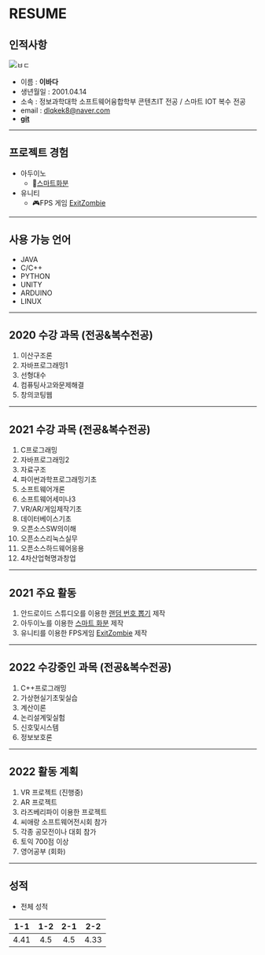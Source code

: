 # RESUME
## 인적사항
![ㅂㄷ](https://user-images.githubusercontent.com/80818640/163997620-b7d1a062-e37d-4593-997c-496738e4d4c6.jpg)
* 이름 : **이바다**
* 생년월일 : 2001.04.14
* 소속 : 정보과학대학 소프트웨어융합학부 콘텐츠IT 전공 / 스마트 IOT 복수 전공
* email : dlqkek8@naver.com
* **[git](http://lbd0.github.com)**
***
## 프로젝트 경험
* 아두이노
  + 🌱[스마트화분](https://github.com/lbd0/SoftwareExhibition)
* 유니티
  + 🎮FPS 게임 [ExitZombie](https://github.com/lbd0/UnityProject_ExitZombie)
***
## 사용 가능 언어
* JAVA
* C/C++
* PYTHON
* UNITY
* ARDUINO
* LINUX
***
## 2020 수강 과목 (전공&복수전공)
1. 이산구조론
2. 자바프로그래밍1
3. 선형대수
4. 컴퓨팅사고와문제해결
5. 창의코팅웹
***
## 2021 수강 과목 (전공&복수전공)
1. C프로그래밍
2. 자바프로그래밍2
3. 자료구조
4. 파이썬과학프로그래밍기초
5. 소프트웨어개론
6. 소프트웨어세미나3
7. VR/AR/게임제작기초
8. 데이터베이스기초
9. 오픈소스SW의이해  
10. 오픈소스리눅스실무
11. 오픈소스하드웨어응용
12. 4차산업혁명과창업
***
## 2021 주요 활동
1. 안드로이드 스튜디오를 이용한 [랜덤 번호 뽑기](http://github.com/lbd0/RandomNumber) 제작
2. 아두이노를 이용한 [스마트 화분](https://github.com/lbd0/SoftwareExhibition) 제작
3. 유니티를 이용한 FPS게임 [ExitZombie](https://github.com/lbd0/UnityProject_ExitZombie) 제작 
***
## 2022 수강중인 과목 (전공&복수전공)
1. C++프로그래밍
2. 가상현실기초및실습
3. 계산이론
4. 논리설계및실험
5. 신호및시스템
6. 정보보호론
***
## 2022 활동 계획
1. VR 프로젝트 (진행중)
2. AR 프로젝트
3. 라즈베리파이 이용한 프로젝트
4. 씨애랑 소프트웨어전시회 참가
5. 각종 공모전이나 대회 참가
6. 토익 700점 이상
7. 영어공부 (회화)
***
## 성적
* 전체 성적  

|1-1|1-2|2-1|2-2|
|:---:|:---:|:---:|:---:|
|4.41|4.5|4.5|4.33|

